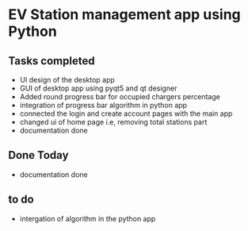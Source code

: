 # EV Station management app using Python

## Tasks completed
- UI design of the desktop app
- GUI of desktop app using pyqt5 and qt  designer
- Added round progress bar for occupied chargers percentage
- integration of progress bar algorithm in python app
- connected the login and create account pages with the main app
- changed ui of home page i.e, removing total stations part
- documentation done

## Done Today
- documentation done

## to do
- intergation of algorithm in the python app

